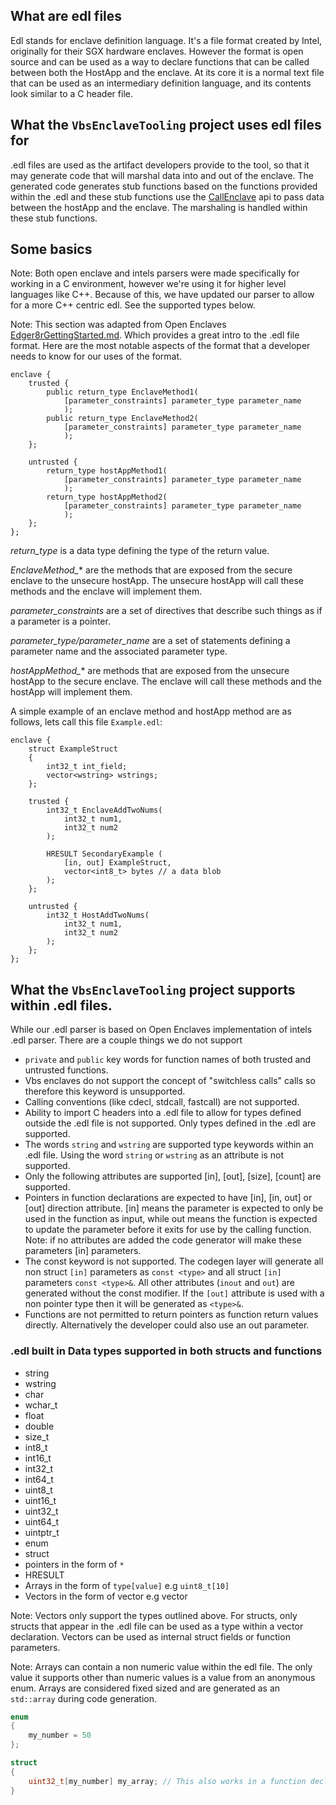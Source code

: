 ## What are edl files

Edl stands for enclave definition language. It's a file format created by Intel, originally for their SGX hardware enclaves. However
the format is open source and can be used as a way to declare functions that can be called between both the HostApp and the enclave.
At its core it is a normal text file that can be used as an intermediary definition language, and its contents look similar to a C
header file.

## What the `VbsEnclaveTooling` project uses edl files for

.edl files are used as the artifact developers provide to the tool, so that it may generate code that will marshal data into and
out of the enclave. The generated code generates stub functions based on the functions provided within the .edl and these stub
functions use the [CallEnclave](https://learn.microsoft.com/en-us/windows/win32/api/enclaveapi/nf-enclaveapi-callenclave) api to
pass data between the hostApp and the enclave. The marshaling is handled within these stub functions.

## Some basics

Note: Both open enclave and intels parsers were made specifically for working in a C environment, however we're using it for higher level languages
like C++. Because of this, we have updated our parser to allow for a more C++ centric edl. See the supported types below.

Note: This section was adapted from Open Enclaves [Edger8rGettingStarted.md](https://github.com/openenclave/openenclave/blob/master/docs/GettingStartedDocs/Edger8rGettingStarted.md?plain=1).
Which provides a great intro to the .edl file format. Here are the most notable aspects of the format that a developer
needs to know for our uses of the format.

```edl
enclave {
    trusted {
        public return_type EnclaveMethod1(
            [parameter_constraints] parameter_type parameter_name
            );
        public return_type EnclaveMethod2(
            [parameter_constraints] parameter_type parameter_name
            );
    };

    untrusted {
        return_type hostAppMethod1(
            [parameter_constraints] parameter_type parameter_name
            );
        return_type hostAppMethod2(
            [parameter_constraints] parameter_type parameter_name
            );
    };
};
```

*return_type* is a data type defining the type of the return value.

*EnclaveMethod_** are the methods that are exposed from the secure enclave to the unsecure hostApp. The unsecure hostApp will call these methods and the enclave will implement them.

*parameter_constraints* are a set of directives that describe such things as if a parameter is a pointer.

*parameter_type/parameter_name* are a set of statements defining a parameter name and the associated parameter type.

*hostAppMethod_** are methods that are exposed from the unsecure hostApp to the secure enclave. The enclave will call these methods and the hostApp will implement them.

A simple example of an enclave method and hostApp method are as follows, lets call this file `Example.edl`:


```edl
enclave {
    struct ExampleStruct
    {
        int32_t int_field;
        vector<wstring> wstrings;
    };

    trusted {
        int32_t EnclaveAddTwoNums(
            int32_t num1,
            int32_t num2
        );

        HRESULT SecondaryExample (
            [in, out] ExampleStruct,
            vector<int8_t> bytes // a data blob
        );
    };

    untrusted {
        int32_t HostAddTwoNums(
            int32_t num1,
            int32_t num2
        );
    };
};
```


## What the `VbsEnclaveTooling` project supports within .edl files.

While our .edl parser is based on Open Enclaves implementation of intels .edl parser. There are a couple things we do not support

- `private` and `public` key words for function names of both trusted and untrusted functions.
- Vbs enclaves do not support the concept of "switchless calls" calls so therefore this keyword is unsupported.
- Calling conventions (like cdecl, stdcall, fastcall) are not supported.
- Ability to import C headers into a .edl file to allow for types defined outside the .edl file is not supported. Only types defined in the .edl are supported.
- The words `string`  and `wstring` are supported type keywords within an .edl file. Using the word `string` or `wstring` as an attribute is not supported.
- Only the following attributes are supported [in], [out], [size], [count] are supported.
- Pointers in function declarations are expected to have [in], [in, out] or [out] direction attribute. [in] means the parameter is expected to only be used in 
  the function as input, while out means the function is expected to update the parameter before it exits for use 
  by the calling function. Note: if no attributes are added the code generator will make these parameters [in] parameters.
- The const keyword is not supported. The codegen layer will generate all non struct `[in]` parameters as `const <type>` and all struct `[in]` parameters
  `const <type>&`. All other attributes (`inout` and `out`) are generated without the const modifier. If the `[out]` attribute is used with a non pointer type
  then it will be generated as `<type>&`.
- Functions are not permitted to return pointers as function return values directly. Alternatively the developer could also use an out parameter.


### .edl built in Data types supported in both structs and functions
- string
- wstring
- char
- wchar_t
- float
- double
- size_t
- int8_t
- int16_t
- int32_t
- int64_t
- uint8_t
- uint16_t
- uint32_t
- uint64_t
- uintptr_t
- enum
- struct
- pointers in the form of `*`
- HRESULT
- Arrays in the form of `type[value]` e.g `uint8_t[10]`
- Vectors in the form of vector<type> e.g vector<string>

Note: Vectors only support the types outlined above. For structs, only structs that appear in the .edl
file can be used as a type within a vector declaration. Vectors can be used as internal struct fields
or function parameters.

Note: Arrays can contain a non numeric value within the edl file. The only value it supports other than
numeric values is a value from an anonymous enum. Arrays are considered fixed sized and are generated as
an `std::array` during code generation.

```C++
enum
{
    my_number = 50
};

struct
{
    uint32_t[my_number] my_array; // This also works in a function declaration.
}
```
